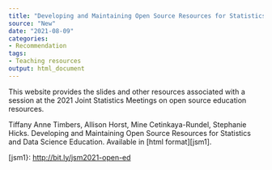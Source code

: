 ```yaml
---
title: "Developing and Maintaining Open Source Resources for Statistics and Data Science Education"
source: "New"
date: "2021-08-09"
categories:
- Recommendation
tags:
- Teaching resources
output: html_document
---
```


This website provides the slides and other resources associated with a session at the 2021 Joint Statistics Meetings on open source education resources.

<!--more-->

Tiffany Anne Timbers, Allison Horst, Mine Cetinkaya-Rundel, Stephanie Hicks. Developing and Maintaining Open Source Resources for Statistics and Data Science Education. Available in [html format][jsm1].

[jsm1}: http://bit.ly/jsm2021-open-ed
